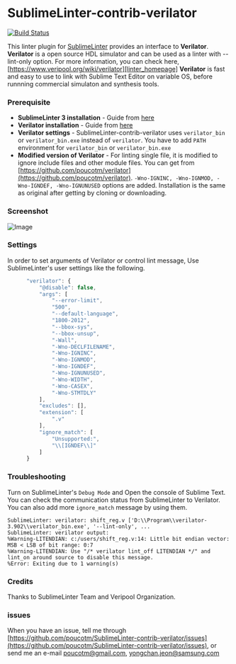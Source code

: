 SublimeLinter-contrib-verilator
================================

[![Build Status](https://api.travis-ci.org/poucotm/SublimeLinter-contrib-verilator.svg?branch=master)](https://travis-ci.org/poucotm/SublimeLinter-contrib-verilator)

This linter plugin for [SublimeLinter][docs] provides an interface to **Verilator**.
**Verilator** is a open source HDL simulator and can be used as a linter with --lint-only option.
For more information, you can check here, [https://www.veripool.org/wiki/verilator][linter_homepage]
**Verilator** is fast and easy to use to link with Sublime Text Editor on variable OS, before runnning commercial simulaton and synthesis tools.

### Prerequisite

- **SublimeLinter 3 installation** - Guide from [here][installation]
- **Verilator installation** - Guide from [here][linter-install]
- **Verilator settings** - SublimeLinter-contrib-verilator uses ```verilator_bin``` or ```verilator_bin.exe``` instead of ```verilator```. You have to add ```PATH``` environment for ```verilator_bin``` or ```verilator_bin.exe```
- **Modified version of Verilator** - For linting single file, it is modified to ignore include files and other module files. You can get from [https://github.com/poucotm/verilator](https://github.com/poucotm/verilator). ```-Wno-IGNINC, -Wno-IGNMOD, -Wno-IGNDEF, -Wno-IGNUNUSED``` options are added. Installation is the same as original after getting by cloning or downloading.

### Screenshot

![Image](https://raw.githubusercontent.com/poucotm/Links/master/image/verilator.png)

### Settings

In order to set arguments of Verilator or control lint message, Use SublimeLinter's user settings like the following.

```js
      "verilator": {
          "@disable": false,
          "args": [
              "--error-limit",
              "500",
              "--default-language",
              "1800-2012",
              "--bbox-sys",
              "--bbox-unsup",
              "-Wall",
              "-Wno-DECLFILENAME",
              "-Wno-IGNINC",
              "-Wno-IGNMOD",
              "-Wno-IGNDEF",
              "-Wno-IGNUNUSED",
              "-Wno-WIDTH",
              "-Wno-CASEX",
              "-Wno-STMTDLY"
          ],
          "excludes": [],
          "extension": [
              ".v"
          ],
          "ignore_match": [
              "Unsupported:",
              "\\[IGNDEF\\]"
          ]
      }
```

### Troubleshooting

Turn on SublimeLinter's ```Debug Mode``` and Open the console of Sublime Text. You can check the communication status from SublimeLinter to Verilator.
You can also add more ```ignore_match``` message by using them.

```
SublimeLinter: verilator: shift_reg.v ['D:\\Program\\verilator-3.902\\verilator_bin.exe', '--lint-only', ...
SublimeLinter: verilator output:
%Warning-LITENDIAN: c:/users/shift_reg.v:14: Little bit endian vector: MSB < LSB of bit range: 0:7
%Warning-LITENDIAN: Use "/* verilator lint_off LITENDIAN */" and lint_on around source to disable this message.
%Error: Exiting due to 1 warning(s)
```

### Credits

Thanks to SublimeLinter Team and Veripool Organization.

### issues

When you have an issue, tell me through [https://github.com/poucotm/SublimeLinter-contrib-verilator/issues](https://github.com/poucotm/SublimeLinter-contrib-verilator/issues), or send me an e-mail poucotm@gmail.com, yongchan.jeon@samsung.com

[docs]: http://sublimelinter.readthedocs.org
[linter_homepage]: https://www.veripool.org/wiki/verilator
[installation]: http://sublimelinter.readthedocs.org/en/latest/installation.html
[linter-install]: https://www.veripool.org/projects/verilator/wiki/Installing